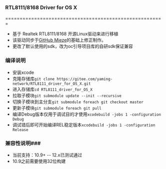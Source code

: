 ### RTL8111/8168 Driver for OS X ###
=======================================================

- 基于 Realtek RTL8111/8168 开源Linux驱动来进行移植
- 该驱动同步于[GitHub Mieze](https://github.com/Mieze/RTL8111_driver_for_OS_X)的基础上修正制作。
- 更改了默认使用的sdk，改为oc引导项目库的自研sdk保证兼容
### 编译说明 ###
- 安装xcode
- 克隆存储库```git clone https://gitee.com/yaming-network/RTL8111_driver_for_OS_X.git```
- 进入存储库```cd RTL8111_driver_for_OS_X```
- 拉取子模块```git submodule update --init --recursive```
- 切换子模块到主分支```git submodule foreach git checkout master```
- 更新子模块```git submodule foreach git pull```
- 编译Debug版本仅用于调试目的才使用```xcodebuild -jobs 1 -configuration Debug```
- 调试错后即可开始编译REL稳定版本```xcodebuild -jobs 1 -configuration Release```

### 兼容性说明###
- 当前支持：10.9+ -- 12.x已测试通过
- 10.9之前需要使用32位构建